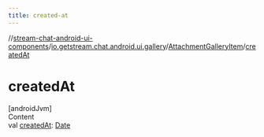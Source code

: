 ```yaml
---
title: created-at
---
```

//[stream-chat-android-ui-components](../../../index.md)/[io.getstream.chat.android.ui.gallery](../index.md)/[AttachmentGalleryItem](index.md)/[createdAt](createdAt.md)



# createdAt  
[androidJvm]  
Content  
val [createdAt](createdAt.md): [Date](https://developer.android.com/reference/kotlin/java/util/Date.html)  



